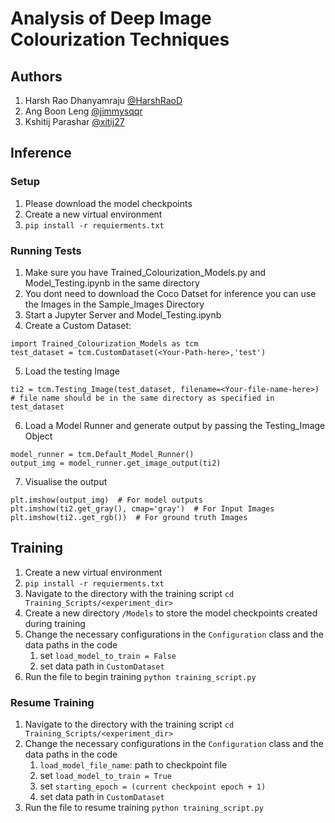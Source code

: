# Analysis of Deep Image Colourization Techniques
## Authors
1. Harsh Rao Dhanyamraju [@HarshRaoD](https://github.com/HarshRaoD)
2. Ang Boon Leng [@jimmysqqr](https://github.com/jimmysqqr)
3. Kshitij Parashar [@xitij27](https://github.com/xitij27)

## Inference
### Setup
1. Please download the model checkpoints
2. Create a new virtual environment
3. ```pip install -r requierments.txt```

### Running Tests
1. Make sure you have Trained_Colourization_Models.py and Model_Testing.ipynb in the same directory
2. You dont need to download the Coco Datset for inference you can use the Images in the Sample_Images Directory
3. Start a Jupyter Server and Model_Testing.ipynb
4. Create a Custom Dataset:
```
import Trained_Colourization_Models as tcm
test_dataset = tcm.CustomDataset(<Your-Path-here>,'test')
```
5. Load the testing Image
```
ti2 = tcm.Testing_Image(test_dataset, filename=<Your-file-name-here>)
# file name should be in the same directory as specified in test_dataset
```
6. Load a Model Runner and generate output by passing the Testing_Image Object
```
model_runner = tcm.Default_Model_Runner()
output_img = model_runner.get_image_output(ti2)
```
7. Visualise the output
```
plt.imshow(output_img)  # For model outputs
plt.imshow(ti2.get_gray(), cmap='gray')  # For Input Images
plt.imshow(ti2..get_rgb())  # For ground truth Images
```
## Training
1. Create a new virtual environment
2. ```pip install -r requierments.txt```
3. Navigate to the directory with the training script ```cd Training_Scripts/<experiment_dir>```
4. Create a new directory ```/Models``` to store the model checkpoints created during training
5. Change the necessary configurations in the `Configuration` class and the data paths in the code
   1. set `load_model_to_train = False`
   2. set data path in `CustomDataset`
6. Run the file to begin training ```python training_script.py```

### Resume Training
1. Navigate to the directory with the training script ```cd Training_Scripts/<experiment_dir>```
2. Change the necessary configurations in the `Configuration` class and the data paths in the code
   1. `load_model_file_name`: path to checkpoint file
   2. set `load_model_to_train = True`
   3. set `starting_epoch = (current checkpoint epoch + 1)`
   4. set data path in `CustomDataset`
3. Run the file to resume training ```python training_script.py```
